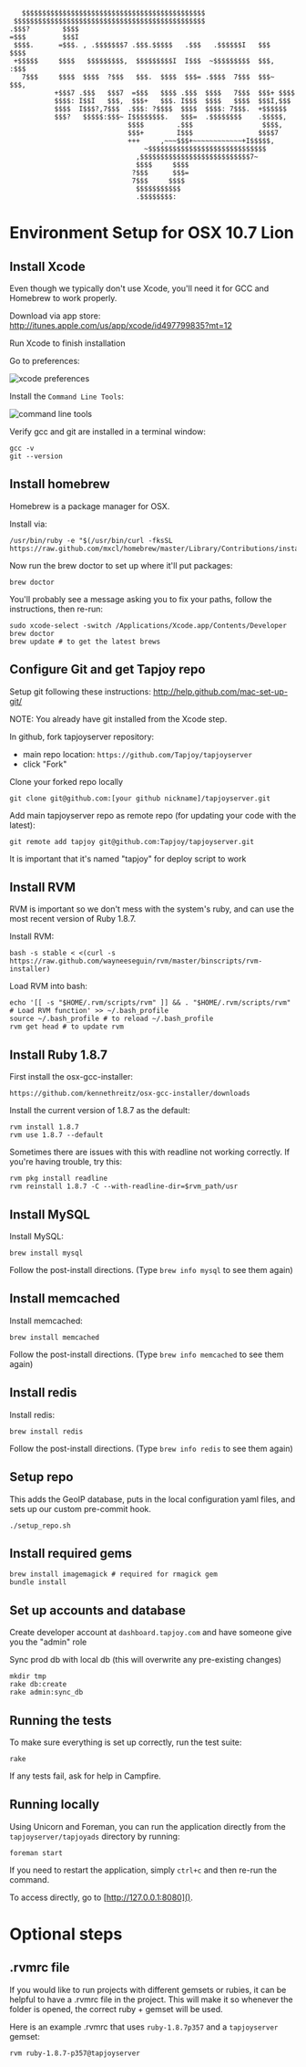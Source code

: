 ```
   $$$$$$$$$$$$$$$$$$$$$$$$$$$$$$$$$$$$$$$$$$$$$
 $$$$$$$$$$$$$$$$$$$$$$$$$$$$$$$$$$$$$$$$$$$$$$$
.$$$?        $$$$
=$$$         $$$I
 $$$$.      =$$$. , .$$$$$$$7 .$$$.$$$$$   .$$$   .$$$$$$I   $$$    $$$$
 +$$$$$     $$$$   $$$$$$$$$,  $$$$$$$$$I  I$$$  ~$$$$$$$$$  $$$,  :$$$
   7$$$     $$$$  $$$$  ?$$$   $$$.  $$$$  $$$= .$$$$  7$$$  $$$~  $$$,
           +$$$7 .$$$   $$$7  =$$$   $$$$ .$$$  $$$$   7$$$  $$$+ $$$$
           $$$$: I$$I   $$$,  $$$+   $$$. I$$$  $$$$   $$$$  $$$I,$$$
           $$$$  I$$$?,7$$$  .$$$: ?$$$$  $$$$  $$$$: 7$$$.  +$$$$$$
           $$$?   $$$$$:$$$~ I$$$$$$$$.   $$$=  .$$$$$$$$    .$$$$$,
                             $$$$        .$$$                 $$$$,
                             $$$+        I$$$                $$$$7
                             +++     ,~~~$$$+~~~~~~~~~~~~+I$$$$$,
                                 ~$$$$$$$$$$$$$$$$$$$$$$$$$$$$$
                               ,$$$$$$$$$$$$$$$$$$$$$$$$$$$7~
                               $$$$     $$$$
                              ?$$$      $$$=
                              7$$$     $$$$
                               $$$$$$$$$$$
                               .$$$$$$$$:
```

Environment Setup for OSX 10.7 Lion
===================================

Install Xcode
-------------
Even though we typically don't use Xcode, you'll need it for GCC and Homebrew to work properly.

Download via app store: http://itunes.apple.com/us/app/xcode/id497799835?mt=12

Run Xcode to finish installation

Go to preferences:

![xcode preferences](http://f.cl.ly/items/0g3A2S173P0Z3A1C1w09/Screen%20Shot%202012-04-18%20at%203.12.30%20PM.png)

Install the `Command Line Tools`:

![command line tools](http://f.cl.ly/items/2v0d2d3R09341x171206/Screen%20Shot%202012-04-18%20at%203.14.17%20PM.png)

Verify gcc and git are installed in a terminal window:

```
gcc -v
git --version
```

Install homebrew
----------------
Homebrew is a package manager for OSX.

Install via:

```
/usr/bin/ruby -e "$(/usr/bin/curl -fksSL https://raw.github.com/mxcl/homebrew/master/Library/Contributions/install_homebrew.rb)"
```

Now run the brew doctor to set up where it'll put packages:

```
brew doctor
```

You'll probably see a message asking you to fix your paths, follow the instructions, then re-run:

```
sudo xcode-select -switch /Applications/Xcode.app/Contents/Developer
brew doctor
brew update # to get the latest brews
```


Configure Git and get Tapjoy repo
-------------------------------

Setup git following these instructions: http://help.github.com/mac-set-up-git/

NOTE: You already have git installed from the Xcode step.

In github, fork tapjoyserver repository:

  * main repo location: `https://github.com/Tapjoy/tapjoyserver`
  * click "Fork"

Clone your forked repo locally


```
git clone git@github.com:[your github nickname]/tapjoyserver.git
```

Add main tapjoyserver repo as remote repo (for updating your code with the latest):

```
git remote add tapjoy git@github.com:Tapjoy/tapjoyserver.git
```

It is important that it's named "tapjoy" for deploy script to work

Install RVM
-----------

RVM is important so we don't mess with the system's ruby, and can use the most recent version of Ruby 1.8.7.

Install RVM:

```
bash -s stable < <(curl -s https://raw.github.com/wayneeseguin/rvm/master/binscripts/rvm-installer)
```

Load RVM into bash:

```
echo '[[ -s "$HOME/.rvm/scripts/rvm" ]] && . "$HOME/.rvm/scripts/rvm" # Load RVM function' >> ~/.bash_profile
source ~/.bash_profile # to reload ~/.bash_profile
rvm get head # to update rvm
```

Install Ruby 1.8.7
------------------

First install the osx-gcc-installer:

```
https://github.com/kennethreitz/osx-gcc-installer/downloads
```

Install the current version of 1.8.7 as the default:

```
rvm install 1.8.7
rvm use 1.8.7 --default
```

Sometimes there are issues with this with readline not working correctly. If
you're having trouble, try this:

```
rvm pkg install readline
rvm reinstall 1.8.7 -C --with-readline-dir=$rvm_path/usr
```

Install MySQL
-------------

Install MySQL:

```
brew install mysql
```

Follow the post-install directions. (Type `brew info mysql` to see them again)

Install memcached
-----------------

Install memcached:

```
brew install memcached
```

Follow the post-install directions. (Type `brew info memcached` to see them again)


Install redis
-----------------

Install redis:

```
brew install redis
```

Follow the post-install directions. (Type `brew info redis` to see them again)


Setup repo
----------

This adds the GeoIP database, puts in the local configuration yaml files, and sets up our custom pre-commit hook.

```
./setup_repo.sh
```

Install required gems
---------------------

```
brew install imagemagick # required for rmagick gem
bundle install
```

Set up accounts and database
----------------------------

Create developer account at `dashboard.tapjoy.com` and have someone give you the "admin" role

Sync prod db with local db (this will overwrite any pre-existing changes)

```
mkdir tmp
rake db:create
rake admin:sync_db
```

Running the tests
-----------------

To make sure everything is set up correctly, run the test suite:

```
rake
```

If any tests fail, ask for help in Campfire.

Running locally
---------------

Using Unicorn and Foreman, you can run the application directly from the `tapjoyserver/tapjoyads` directory by running:

```
foreman start
```

If you need to restart the application, simply `ctrl+c` and then re-run the command.

To access directly, go to [http://127.0.0.1:8080]().


Optional steps
==============

.rvmrc file
-----------

If you would like to run projects with different gemsets or rubies, it can be helpful to have a .rvmrc file in the project. This will make it so whenever the folder is opened, the correct ruby + gemset will be used.

Here is an example .rvmrc that uses `ruby-1.8.7p357` and a `tapjoyserver` gemset:

```
rvm ruby-1.8.7-p357@tapjoyserver
```
